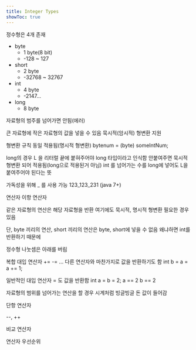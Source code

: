 ```yaml
---
title: Integer Types
showToc: true
---
```


정수형은 4개 존재
- byte
	- 1 byte(8 bit)
	- -128 ~ 127
- short
	- 2 byte
	- -32768 ~ 32767
- int
	- 4 byte
	- -2147...
- long
	- 8 byte


자료형의 범주를 넘어가면 안됨(에러)

큰 자료형에 작은 자료형의 값을 넣을 수 있음
묵시적(암시적) 형변환 지원

형변환 규칙 동일 적용됨(명시적 형변환)
bytenum = (byte) someIntNum;


long의 경우 L 을 리터럴 끝에 붙혀주어야 long 타입이라고 인식함
안붙여주면 묵시적 형변환 되어 적용됨(long으로 적용된거 아님)
int 를 넘어가는 수를 long에 넣어도 L을 붙여주어야 된다는 뜻

가독성을 위해 _ 를 사용 가능
123_123_231 (java 7+)


연산자
이항 연산자

같은 자료형의 연산은 해당 자료형을 반환
여기에도 묵시적, 명시적 형변환 필요한 경우 있음

단, byte 끼리의 연산, short 끼리의 연산은 byte, short에 넣을 수 없음
왜냐하면 int를 반환하기 때문에

정수형 나눗셈은 아래를 버림

복합 대입 연산자
+=
-= ...
다른 연산자와 마찬가지로 값을 반환하기도 함
int b = a = a += 1;

일반적인 대입 연산자  = 도 값을 반환함
int a = b = 2;
a == 2
b == 2

자료형의 범위를 넘어가는 연산을 할 경우 시계처럼 빙글빙글 돈 값이 들어감

단항 연산자

--, ++


비교 연산자

연산자 우선순위

